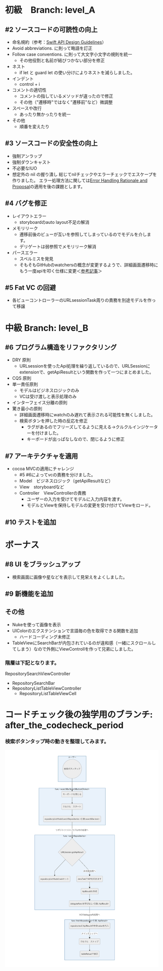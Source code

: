 # 初級　Branch: level_A

## #2 ソースコードの可読性の向上

- 命名規約（参考：[Swift API Design Guidelines](https://swift.org/documentation/api-design-guidelines/)）
- Avoid abbreviations. に則って略語を訂正
- Follow case conventions. に則って大文字小文字の規則を統一
    - その他役割と名前が結びつかない部分を修正
- ネスト
    - if let と guard let の使い分けによりネストを減らしました。
- インデント
    - control + i
- コメントの適切性
    - コメントの指しているメソッドが違ったので修正
    - その他（"遷移時"ではなく"遷移前"など）微調整
- スペースや改行
    - あったり無かったりを統一
- その他
    - 順番を変えたり

## #3 ソースコードの安全性の向上
- 強制アンラップ
- 強制ダウンキャスト
- 不必要なIUO
- 想定外の nil の握り潰し
総じてnilチェックやエラーチェックでエスケープを作りました。
エラー処理方法に関しては[Error Handling Rationale and Proposal](https://github.com/apple/swift/blob/master/docs/ErrorHandlingRationale.rst)の適用を後の課題とします。

## #4 バグを修正
- レイアウトエラー
    - storyboardのauto layout不足の解消
- メモリリーク
    - 遷移前後のビューが互いを参照してしまっているのでモデルを介します。
    - デリゲートは弱参照でメモリリーク解消
- パースエラー
    - スペルミスを発見
    - そもそもGitHubのwatchersの概念が変更するようで、詳細画面遷移時にもう一度apiを叩く仕様に変更＜[参考記事](https://github.com/milo/github-api/issues/19)＞

  

## #5 Fat VC の回避
- 各ビューコントローラーのURLsessionTask周りの責務を別途モデルを作って移譲
  

# 中級 Branch: level_B

## #6 プログラム構造をリファクタリング
- DRY 原則
    - URLsessionを使ったApi処理を繰り返しているので、URLSessionにextensionで、getApiResultという関数を作って一つにまとめました。
- CQS 原則
- 単一責任原則
    - モデルはビジネスロジックのみ
    - VCは受け渡しと表示処理のみ
- インターフェイス分離の原則
- 驚き最小の原則
    - 詳細画面遷移時にwatchのみ遅れて表示される可能性を無くしました。
    - 検索ボタンを押した時の反応を修正
        - ラグがあるのでフリーズしてるように見える→クルクルインジケーターを付けました。
        - キーボードが出っぱなしなので、閉じるように修正
## #7 アーキテクチャを適用
- cocoa MVCの適用にチャレンジ
    - #5 #6によってvcの責務を分けました。
    - Model　ビジネスロジック（getApiResultなど）
    - View　storyboardなど
    - Controller　ViewControllerの責務
        - ユーザーの入力を受けてモデルに入力内容を渡す。
        - モデルとViewを保持しモデルの変更を受け付けてViewをロード。

  
## #10 テストを追加
  

# ボーナス
 

## #8 UI をブラッシュアップ
 - 検索画面に画像や星などを表示して見栄えをよくしました。
  

## #9 新機能を追加


## その他
 - Nukeを使って画像を表示
 - UIColorのエクステンションで言語毎の色を取得できる関数を追加
     - ハードコーディング未修正
- TableViewにSearchBarが内包されているのが違和感（一緒にスクロールしてしまう）なので外側にViewControllを作って兄弟にしました。

### 階層は下記となります。
RepositorySearchViewController 
 - RepositorySearchBar  
 - RepositoryListTableViewController  
     - RepositoryListTableViewCell





# コードチェック後の独学用のブランチ: after_the_codecheck_period


### 検索ボタンタップ時の動きを整理してみます。
![検索ボタンタップ〜テーブルをリロードするまでの流れ](README_Images/tappedSearchButton.jpg)
